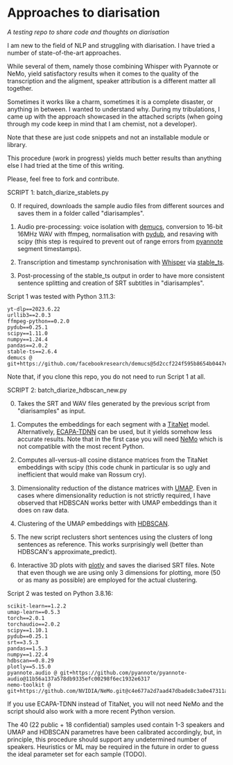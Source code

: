 # Approaches to diarisation

_A testing repo to share code and thoughts on diarisation_

I am new to the field of NLP and struggling with diarisation. I have tried a number of state-of-the-art approaches. 

While several of them, namely those combining Whisper with Pyannote or NeMo, yield satisfactory results when it comes to the quality of the transcription and the aligment, speaker attribution is a different matter all together. 

Sometimes it works like a charm, sometimes it is a complete disaster, or anything in between. I wanted to understand why. During my tribulations, I came up with the approach showcased in the attached scripts (when going through my code keep in mind that I am chemist, not a developer).

Note that these are just code snippets and not an installable module or library.

This procedure (work in progress) yields much better results than anything else I had tried at the time of this writing. 

Please, feel free to fork and contribute.


SCRIPT 1: batch_diarize_stablets.py

0. If required, downloads the sample audio files from different sources and saves them in a folder called "diarisamples". 

1. Audio pre-processing: voice isolation with [demucs](https://github.com/facebookresearch/demucs), conversion to 16-bit 16MHz WAV with ffmpeg, normalisation with [pydub](https://github.com/jiaaro/pydub), and resaving with scipy (this step is required to prevent out of range errors from [pyannote](https://github.com/pyannote/pyannote-audio) segment timestamps).
   
2. Transcription and timestamp synchronisation with [Whisper](https://github.com/openai/whisper) via [stable_ts](https://github.com/jianfch/stable-ts).

3. Post-processing of the stable_ts output in order to have more consistent sentence splitting and creation of SRT subtitles in "diarisamples".

Script 1 was tested with Python 3.11.3:

```
yt-dlp==2023.6.22
urllib3==2.0.3
ffmpeg-python==0.2.0
pydub==0.25.1
scipy==1.11.0
numpy==1.24.4
pandas==2.0.2
stable-ts==2.6.4
demucs @ git+https://github.com/facebookresearch/demucs@5d2ccf224f595b8654b0447e06f6adc866cca61a
```
Note that, if you clone this repo, you do not need to run Script 1 at all.


SCRIPT 2: batch_diarize_hdbscan_new.py

0. Takes the SRT and WAV files generated by the previous script from "diarisamples" as input.

1. Computes the embeddings for each segment with a [TitaNet](https://huggingface.co/nvidia/speakerverification_en_titanet_large) model. Alternatively, [ECAPA-TDNN](https://huggingface.co/speechbrain/spkrec-ecapa-voxceleb) can be used, but it yields somehow less accurate results. Note that in the first case you will need [NeMo](https://github.com/NVIDIA/NeMo) which is not compatible with the most recent Python.

2. Computes all-versus-all cosine distance matrices from the TitaNet embeddings with scipy (this code chunk in particular is so ugly and inefficient that would make van Rossum cry).

3. Dimensionality reduction of the distance matrices with [UMAP](https://github.com/lmcinnes/umap). Even in cases where dimensionality reduction is not strictly required, I have observed that HDBSCAN works better with UMAP embeddings than it does on raw data. 

4. Clustering of the UMAP embeddings with [HDBSCAN](https://github.com/scikit-learn-contrib/hdbscan).
   
5. The new script reclusters short sentences using the clusters of long sentences as reference. This works surprisingly well (better than HDBSCAN's approximate_predict).

6. Interactive 3D plots with [plotly](https://github.com/plotly/plotly.py) and saves the diarised SRT files. Note that even though we are using only 3 dimensions for plotting, more (50 or as many as possible) are employed for the actual clustering.

Script 2 was tested on Python 3.8.16:

```
scikit-learn==1.2.2
umap-learn==0.5.3
torch==2.0.1
torchaudio==2.0.2
scipy==1.10.1
pydub==0.25.1
srt==3.5.3
pandas==1.5.3
numpy==1.22.4
hdbscan==0.8.29
plotly==5.15.0
pyannote.audio @ git+https://github.com/pyannote/pyannote-audio@11b56a137a578db9335efc00298f6ec1932e6317
nemo-toolkit @ git+https://github.com/NVIDIA/NeMo.git@c4e677a2d7aad47dbade8c3a0e47311a51d03bba
```

If you use ECAPA-TDNN instead of TitaNet, you will not need NeMo and the script should also work with a more recent Python version.

The 40 (22 public + 18 confidential) samples used contain 1-3 speakers and UMAP and HDBSCAN parametres have been calibrated accordingly, but, in principle, this procedure should support any undetermined number of speakers. Heuristics or ML may be required in the future in order to guess the ideal parameter set for each sample (TODO). 
